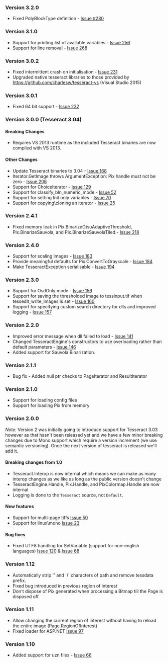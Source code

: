 ﻿### Version 3.2.0

* Fixed PolyBlockType definition - [Issue #280](https://github.com/charlesw/tesseract/issues/280)

### Version 3.1.0

* Support for printing list of available variables - [Issue 256](https://github.com/charlesw/tesseract/issues/256)
* Support for line removal - [Issue 268](https://github.com/charlesw/tesseract/issues/256)

### Version 3.0.2

* Fixed intermittent crash on initialisation - [Issue 231](https://github.com/charlesw/tesseract/issues/231)
* Upgraded native tesseract libraries to those provided by https://github.com/charlesw/tesseract-vs (Visual Studio 2015)

### Version 3.0.1

* Fixed 64 bit support - [Issue 232](https://github.com/charlesw/tesseract/issues/232)

### Version 3.0.0 (Tesseract 3.04)

#### Breaking Changes

* Requires VS 2013 runtime as the included Tesseract binaries are now compiled with VS 2013.

#### Other Changes

* Update Tesseract binaries to 3.04 - [Issue 168](https://github.com/charlesw/tesseract/issues/168)
* Iterator.GetImage throws ArgumentException: Pix handle must not be zero  - [Issue 206](https://github.com/charlesw/tesseract/issues/206)
* Support for ChoiceIterator - [Issue 129](https://github.com/charlesw/tesseract/issues/129)
* Support for classify_bln_numeric_mode - [Issue 52](https://github.com/charlesw/tesseract/issues/52)
* Support for setting Init only variables - [Issue 70](https://github.com/charlesw/tesseract/issues/70)
* Support for copying\cloning an iterator - [Issue 25](https://github.com/charlesw/tesseract/issues/25)

### Version 2.4.1

* Fixed memory leak in Pix.BinarizeOtsuAdaptiveThreshold, Pix.BinarizeSauvola, and Pix.BinarizeSauvolaTiled - [Issue 218](https://github.com/charlesw/tesseract/issues/218)

### Version 2.4.0

* Support for scaling images - [Issue 183](https://github.com/charlesw/tesseract/issues/183)
* Provide meaningful defaults for Pix.ConvertToGrayscale  - [Issue 184](https://github.com/charlesw/tesseract/issues/184)
* Make TesseractException serialisable - [Issue 194](https://github.com/charlesw/tesseract/issues/194)

### Version 2.3.0

* Support for OsdOnly mode - [Issue 156](https://github.com/charlesw/tesseract/issues/156)
* Support for saving the thresholded image to tessinput.tif when tessedit_write_images is set - [Issue 160](https://github.com/charlesw/tesseract/issues/160)
* Support for specifying custom search directory for dlls and improved logging - [Issue 157](https://github.com/charlesw/tesseract/issues/157)

### Version 2.2.0

* Improved error message when dll failed to load - [Issue 141](https://github.com/charlesw/tesseract/issues/141)
* Changed TesseractEngine's constructors to use overloading rather than default parameters - [Issue 146](https://github.com/charlesw/tesseract/issues/146)
* Added support for Sauvola Binarization.

### Version 2.1.1

* Bug fix - Added null ptr checks to PageIterator and ResultIterator

### Version 2.1.0

* Support for loading config files
* Support for loading Pix from memory

### Version 2.0.0

*Note:* Version 2 was initially going to introduce support for Tesseract 3.03 however as that hasn't been released yet and we have a few minor breaking changes
due to Mono support which require a version increment (we use semantic versioning). Once the next version of tesseract is released we'll add it.

#### Breaking changes from 1.0

* Tesseract.Interop is now internal which means we can make as many interop changes as we like as long as the public version doesn't change
* TesseractEngine.Handle, Pix.Handle, and PixColormap.Handle are now internal
* Logging is done to the ``Tesseract`` source, not ``Default``.

#### New features

* Support for multi-page tiffs [Issue 50](https://github.com/charlesw/tesseract/issues/50)
* Support for linux\mono [Issue 23](https://github.com/charlesw/tesseract/issues/23)

#### Bug fixes

* Fixed UTF8 handling for SetVariable (support for non-english languages) [Issue 120](https://github.com/charlesw/tesseract/issues/120) & [Issue 68](https://github.com/charlesw/tesseract/issues/68)

### Version 1.12

* Automatically strip '\' and '/' characters of path and remove tessdata prefix.
* Fixed bug introduced in previous region of interest
* Don't dispose of Pix generated when processing a Bitmap till the Page is disposed off.

### Version 1.11

* Allow changing the current region of interest without having to reload the entire image (Page.RegionOfInterest)
* Fixed loader for ASP.NET [Issue 97](https://github.com/charlesw/tesseract/issues/97)


### Version 1.10

* Added support for uzn files - [Issue 66](https://github.com/charlesw/tesseract/issues/66)

